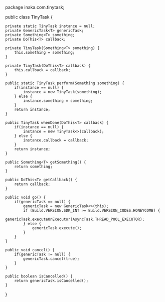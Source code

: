 package inaka.com.tinytask;

public class TinyTask<T> {

    private static TinyTask instance = null;
    private GenericTask<T> genericTask;
    private Something<T> something;
    private DoThis<T> callback;

    private TinyTask(Something<T> something) {
        this.something = something;
    }

    private TinyTask(DoThis<T> callback) {
        this.callback = callback;
    }

    public static TinyTask perform(Something something) {
        if(instance == null) {
            instance = new TinyTask(something);
        } else {
            instance.something = something;
        }
        return instance;
    }

    public TinyTask whenDone(DoThis<T> callback) {
        if(instance == null) {
            instance = new TinyTask<>(callback);
        } else {
            instance.callback = callback;
        }
        return instance;
    }

    public Something<T> getSomething() {
        return something;
    }

    public DoThis<T> getCallback() {
        return callback;
    }

    public void go() {
        if(genericTask == null) {
            genericTask = new GenericTask<>(this);
            if (Build.VERSION.SDK_INT >= Build.VERSION_CODES.HONEYCOMB) {
                genericTask.executeOnExecutor(AsyncTask.THREAD_POOL_EXECUTOR);
            } else {
                genericTask.execute();
            }
        }
    }

    public void cancel() {
        if(genericTask != null) {
            genericTask.cancel(true);
        }
    }

    public boolean isCancelled() {
        return genericTask.isCancelled();
    }
}


